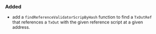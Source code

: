 ### Added

- add a `findReferenceValidatorScripByHash` function to find a `TxOutRef` that
  references a `TxOut` with the given reference script at a given address.
